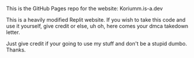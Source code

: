 This is the GitHub Pages repo for the website: Koriumm.is-a.dev

This is a heavily modified Replit website. If you wish to take this code and use it yourself, give credit or else, uh oh, here comes your dmca takedown letter.

Just give credit if your going to use my stuff and don't be a stupid dumbo. Thanks.